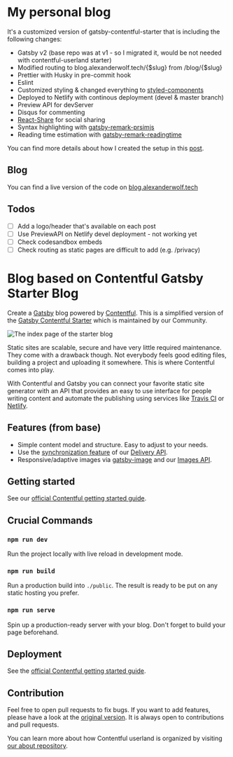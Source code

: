 # My personal blog

It's a customized version of gatsby-contentful-starter that is including the following changes:

- Gatsby v2 (base repo was at v1 - so I migrated it, would be not needed with contentful-userland starter)
- Modified routing to blog.alexanderwolf.tech/{$slug} from /blog/{$slug}
- Prettier with Husky in pre-commit hook
- Eslint
- Customized styling & changed everything to [styled-components](https://www.styled-components.com/)
- Deployed to Netlify with continous deployment (devel & master branch)
- Preview API for devServer
- Disqus for commenting
- [React-Share](https://www.npmjs.com/package/react-share) for social sharing
- Syntax highlighting with [gatsby-remark-prsimjs](https://www.gatsbyjs.org/packages/gatsby-remark-prismjs/)
- Reading time estimation with [gatsby-remark-readingtime](https://www.gatsbyjs.org/packages/gatsby-remark-reading-time/)

You can find more details about how I created the setup in this [post](https://blog.alexanderwolf.tech/creating-a-blog-with-gatsby-and-contentful).

## Blog

You can find a live version of the code on [blog.alexanderwolf.tech](blog.alexanderwolf.tech)

## Todos

- [ ] Add a logo/header that's available on each post
- [ ] Use PreviewAPI on Netlify devel deployment - not working yet
- [ ] Check codesandbox embeds
- [ ] Check routing as static pages are difficult to add (e.g. /privacy)

# Blog based on Contentful Gatsby Starter Blog

Create a [Gatsby](http://gatsbyjs.com/) blog powered by [Contentful](https://www.contentful.com). This is a simplified version of the [Gatsby Contentful Starter](https://github.com/contentful-userland/gatsby-contentful-starter) which is maintained by our Community.

![The index page of the starter blog](https://rawgit.com/contentful-userland/gatsby-contentful-starter/master/screenshot.jpg 'The index page of the starter blog')

Static sites are scalable, secure and have very little required maintenance. They come with a drawback though. Not everybody feels good editing files, building a project and uploading it somewhere. This is where Contentful comes into play.

With Contentful and Gatsby you can connect your favorite static site generator with an API that provides an easy to use interface for people writing content and automate the publishing using services like [Travis CI](https://travis-ci.org/) or [Netlify](https://www.netlify.com/).

## Features (from base)

- Simple content model and structure. Easy to adjust to your needs.
- Use the [synchronization feature](https://www.contentful.com/developers/docs/references/content-delivery-api/#/reference/synchronization) of our [Delivery API](https://www.contentful.com/developers/docs/references/content-delivery-api/).
- Responsive/adaptive images via [gatsby-image](https://www.gatsbyjs.org/packages/gatsby-image/) and our [Images API](https://www.contentful.com/developers/docs/references/content-delivery-api/#/reference/synchronization/initial-synchronization-of-entries-of-a-specific-content-type).

## Getting started

See our [official Contentful getting started guide](https://www.contentful.com/developers/docs/tutorials/general/get-started/).

## Crucial Commands

### `npm run dev`

Run the project locally with live reload in development mode.

### `npm run build`

Run a production build into `./public`. The result is ready to be put on any static hosting you prefer.

### `npm run serve`

Spin up a production-ready server with your blog. Don't forget to build your page beforehand.

## Deployment

See the [official Contentful getting started guide](https://www.contentful.com/developers/docs/tutorials/general/get-started/).

## Contribution

Feel free to open pull requests to fix bugs. If you want to add features, please have a look at the [original version](https://github.com/contentful-userland/gatsby-contentful-starter). It is always open to contributions and pull requests.

You can learn more about how Contentful userland is organized by visiting [our about repository](https://github.com/contentful-userland/about).
